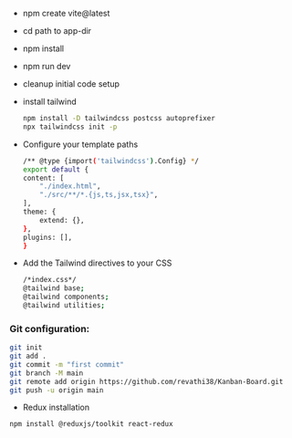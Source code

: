 - npm create vite@latest
- cd path to app-dir
- npm install
- npm run dev

- cleanup initial code setup
- install tailwind
  ```bash
  npm install -D tailwindcss postcss autoprefixer
  npx tailwindcss init -p
  ```
- Configure your template paths

  ```bash
  /** @type {import('tailwindcss').Config} */
  export default {
  content: [
      "./index.html",
      "./src/**/*.{js,ts,jsx,tsx}",
  ],
  theme: {
      extend: {},
  },
  plugins: [],
  }
  ```

- Add the Tailwind directives to your CSS

  ```bash
  /*index.css*/
  @tailwind base;
  @tailwind components;
  @tailwind utilities;

  ```

### Git configuration:

```bash
git init
git add .
git commit -m "first commit"
git branch -M main
git remote add origin https://github.com/revathi38/Kanban-Board.git
git push -u origin main
```

- Redux installation

```bash
npm install @reduxjs/toolkit react-redux
```

